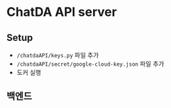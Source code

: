 # ChatDA API server

## Setup
- `/chatdaAPI/keys.py` 파일 추가
- `/chatdaAPI/secret/google-cloud-key.json` 파일 추가
- 도커 실행

## 백엔드
